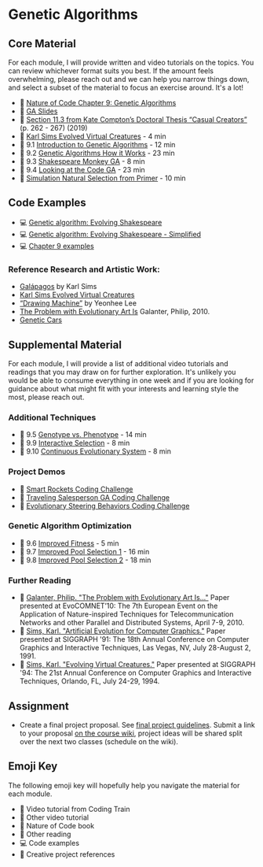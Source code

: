 # Genetic Algorithms

## Core Material

For each module, I will provide written and video tutorials on the topics. You can review whichever format suits you best. If the amount feels overwhelming, please reach out and we can help you narrow things down, and select a subset of the material to focus an exercise around. It's a lot!

- 📗 [Nature of Code Chapter 9: Genetic Algorithms](https://natureofcode.com/genetic-algorithms/)
- 🛝 [GA Slides](https://docs.google.com/presentation/d/1-NFNnowkJCnQNg1ILd-L5TxE3T9bZcQAoGz5EK3ApU0/edit?usp=sharing)
- 📕 [Section 11.3 from Kate Compton’s Doctoral Thesis “Casual Creators”](http://www.galaxykate.com/pdfs/kcompton-dissertation-casualcreators.pdf) (p. 262 - 267) (2019)
- 🎥 [Karl Sims Evolved Virtual Creatures](https://youtu.be/RZtZia4ZkX8) - 4 min
- 🚂 9.1 [Introduction to Genetic Algorithms](https://thecodingtrain.com/tracks/the-nature-of-code-2/noc/9-genetic-algorithms/1-introduction) - 12 min
- 🚂 9.2 [Genetic Algorithms How it Works](https://thecodingtrain.com/tracks/the-nature-of-code-2/noc/9-genetic-algorithms/2-how-it-works) - 23 min
- 🚂 9.3 [Shakespeare Monkey GA](https://thecodingtrain.com/tracks/the-nature-of-code-2/noc/9-genetic-algorithms/3-shakespeare-monkey-example) - 8 min
- 🚂 9.4 [Looking at the Code GA](https://thecodingtrain.com/tracks/the-nature-of-code-2/noc/9-genetic-algorithms/4-looking-at-code) - 23 min
- 🎥 [Simulation Natural Selection from Primer](https://www.youtube.com/watch?v=0ZGbIKd0XrM&feature=youtu.be) - 10 min

## Code Examples

- 💻 [Genetic algorithm: Evolving Shakespeare](https://editor.p5js.org/natureofcode/sketches/ZwT5cPix2)
- 💻 [Genetic algorithm: Evolving Shakespeare - Simplified](https://editor.p5js.org/natureofcode/sketches/q4F192JCV)
- 💻 [Chapter 9 examples](https://editor.p5js.org/natureofcode/collections/Zx-KHJHdR)

### Reference Research and Artistic Work:

- [Galápagos](https://www.karlsims.com/galapagos/) by Karl Sims
- [Karl Sims Evolved Virtual Creatures](https://youtu.be/RZtZia4ZkX8)
- [“Drawing Machine”](http://www.yeonheelee.com/week12-final-project/) by Yeonhee Lee
- [The Problem with Evolutionary Art Is](http://philipgalanter.com/downloads/evostar2010%20-%20galanter%20-%20the%20problem%20with%20evo%20art.pdf) Galanter, Philip, 2010.
- [Genetic Cars](https://rednuht.org/genetic_cars_2/)

## Supplemental Material

For each module, I will provide a list of additional video tutorials and readings that you may draw on for further exploration. It's unlikely you would be able to consume everything in one week and if you are looking for guidance about what might fit with your interests and learning style the most, please reach out.

### Additional Techniques

- 🚂 9.5 [Genotype vs. Phenotype](https://thecodingtrain.com/tracks/the-nature-of-code-2/noc/9-genetic-algorithms/5-genotype-vs-phenotype) - 14 min
- 🚂 9.9 [Interactive Selection](https://thecodingtrain.com/tracks/the-nature-of-code-2/noc/9-genetic-algorithms/9-interactive-selection) - 8 min
- 🚂 9.10 [Continuous Evolutionary System](https://thecodingtrain.com/tracks/the-nature-of-code-2/noc/9-genetic-algorithms/10-continuous-evolutionary-systems) - 8 min

### Project Demos

- 🚂 [Smart Rockets Coding Challenge](https://thecodingtrain.com/challenges/29-smart-rockets-in-p5js)
- 🚂 [Traveling Salesperson GA Coding Challenge](https://thecodingtrain.com/challenges/35-traveling-salesperson)
- 🚂 [Evolutionary Steering Behaviors Coding Challenge](https://thecodingtrain.com/challenges/69-evolutionary-steering-behaviors)

### Genetic Algorithm Optimization

- 🚂 9.6 [Improved Fitness](https://thecodingtrain.com/tracks/the-nature-of-code-2/noc/9-genetic-algorithms/6-improved-fitness-function) - 5 min
- 🚂 9.7 [Improved Pool Selection 1](https://thecodingtrain.com/tracks/the-nature-of-code-2/noc/9-genetic-algorithms/7-pool-selection) - 16 min
- 🚂 9.8 [Improved Pool Selection 2](https://thecodingtrain.com/tracks/the-nature-of-code-2/noc/9-genetic-algorithms/8-improved-pool-selection) - 18 min

### Further Reading

- 📕 [Galanter, Philip. "The Problem with Evolutionary Art Is…"](http://philipgalanter.com/downloads/evostar2010%20-%20galanter%20-%20the%20problem%20with%20evo%20art.pdf) Paper presented at EvoCOMNET’10: The 7th European Event on the Application of Nature-inspired Techniques for Telecommunication Networks and other Parallel and Distributed Systems, April 7-9, 2010.
- 📕 [Sims, Karl. "Artificial Evolution for Computer Graphics."](http://www.karlsims.com/papers/siggraph91.html) Paper presented at SIGGRAPH '91: The 18th Annual Conference on Computer Graphics and Interactive Techniques, Las Vegas, NV, July 28-August 2, 1991.
- 📕 [Sims, Karl. "Evolving Virtual Creatures."](http://www.karlsims.com/papers/siggraph94.pdf) Paper presented at SIGGRAPH '94: The 21st Annual Conference on Computer Graphics and Interactive Techniques, Orlando, FL, July 24-29, 1994.

## Assignment

- Create a final project proposal. See [final project guidelines](https://github.com/nature-of-code/noc-syllabus-S25/blob/main/projects/final/README.md). Submit a link to your proposal [on the course wiki](https://github.com/nature-of-code/noc-syllabus-S25/wiki), project ideas will be shared split over the next two classes (schedule on the wiki).

## Emoji Key

The following emoji key will hopefully help you navigate the material for each module.

- 🚂 Video tutorial from Coding Train
- 🎥 Other video tutorial
- 📗 Nature of Code book
- 📕 Other reading
- 💻 Code examples
- 🎨 Creative project references
